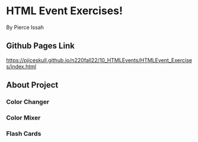 # HTML Event Exercises!

By Pierce Issah

## Github Pages Link

https://pjiceskull.github.io/n220fall22/10_HTMLEvents/HTMLEvent_Exercises/index.html

## About Project

### Color Changer

### Color Mixer

### Flash Cards
